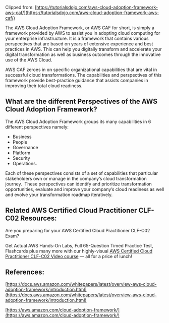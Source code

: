 Clipped from: [https://tutorialsdojo.com/aws-cloud-adoption-framework-aws-caf/](https://tutorialsdojo.com/aws-cloud-adoption-framework-aws-caf/)

The AWS Cloud Adoption Framework, or AWS CAF for short, is simply a framework provided by AWS to assist you in adopting cloud computing for your enterprise infrastructure. It is a framework that contains various perspectives that are based on years of extensive experience and best practices in AWS. This can help you digitally transform and accelerate your digital transformation as well as business outcomes through the innovative use of the AWS Cloud.

AWS CAF zeroes in on specific organizational capabilities that are vital in successful cloud transformations. The capabilities and perspectives of this framework provide best-practice guidance that assists companies in improving their total cloud readiness.

## What are the different Perspectives of the AWS Cloud Adoption Framework?

The AWS Cloud Adoption Framework groups its many capabilities in 6 different perspectives namely:

- Business
- People
- Governance
- Platform
- Security
- Operations.

Each of these perspectives consists of a set of capabilities that particular stakeholders own or manage in the company’s cloud transformation journey.  These perspectives can identify and prioritize transformation opportunities, evaluate and improve your company’s cloud readiness as well and evolve your transformation roadmap iteratively.

## Related AWS Certified Cloud Practitioner CLF-C02 Resources:

Are you preparing for your AWS Certified Cloud Practitioner CLF-C02 Exam?

Get Actual AWS Hands-On Labs, Full 65-Question Timed Practice Test, Flashcards plus many more with our highly-visual [AWS Certified Cloud Practitioner CLF-C02 Video course](https://portal.tutorialsdojo.com/courses/aws-certified-cloud-practitioner-clf-c01-video-course/) — all for a price of lunch!

## References:

[https://docs.aws.amazon.com/whitepapers/latest/overview-aws-cloud-adoption-framework/introduction.html](https://docs.aws.amazon.com/whitepapers/latest/overview-aws-cloud-adoption-framework/introduction.html)

[https://aws.amazon.com/cloud-adoption-framework/](https://aws.amazon.com/cloud-adoption-framework/)